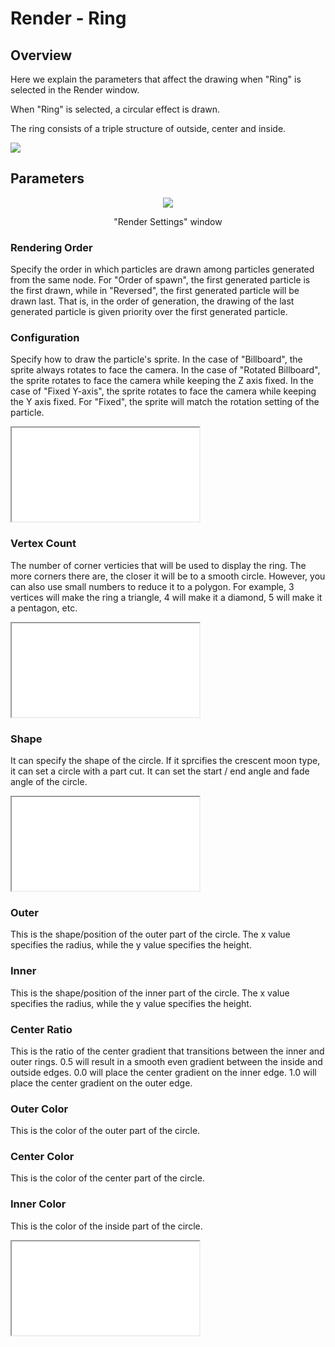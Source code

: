 ﻿# Render - Ring

## Overview

Here we explain the parameters that affect the drawing when "Ring" is selected in the Render window.

When "Ring" is selected, a circular effect is drawn.

The ring consists of a triple structure of outside, center and inside.

![](../../img/Reference/renderRing.png)

## Parameters
<div align="center">
<img src="../../img/Reference/Render/panel_ring_en.png">
<p>"Render Settings" window</p>
</div>

### Rendering Order

Specify the order in which particles are drawn among particles generated from the same node. For "Order of spawn", the first generated particle is the first drawn, while in "Reversed", the first generated particle will be drawn last. That is, in the order of generation, the drawing of the last generated particle is given priority over the first generated particle.

### Configuration

Specify how to draw the particle's sprite. In the case of "Billboard", the sprite always rotates to face the camera. In the case of "Rotated Billboard", the sprite rotates to face the camera while keeping the Z axis fixed. In the case of "Fixed Y-axis", the sprite rotates to face the camera while keeping the Y axis fixed. For "Fixed", the sprite will match the rotation setting of the particle.

<iframe src='../../Effects/viewer_en.html#References/Render/render_ring.efkefc' class='effect'></iframe>

### Vertex Count

The number of corner verticies that will be used to display the ring. The more corners there are, the closer it will be to a smooth circle. However, you can also use small numbers to reduce it to a polygon. For example, 3 vertices will make the ring a triangle, 4 will make it a diamond, 5 will make it a pentagon, etc.

<iframe src='../../Effects/viewer_en.html#References/Render/render_ring_vertexcount.efkefc' class='effect'></iframe>

### Shape

It can specify the shape of the circle. If it sprcifies the crescent moon type, it can set a circle with a part cut. It can set the start / end angle and fade angle of the circle.

<iframe src='../../Effects/viewer_en.html#References/Render/render_ring_viewingangle.efkefc' class='effect'></iframe>

### Outer

This is the shape/position of the outer part of the circle. The x value specifies the radius, while the y value specifies the height.

### Inner

This is the shape/position of the inner part of the circle. The x value specifies the radius, while the y value specifies the height.

### Center Ratio

This is the ratio of the center gradient that transitions between the inner and outer rings. 0.5 will result in a smooth even gradient between the inside and outside edges. 0.0 will place the center gradient on the inner edge. 1.0 will place the center gradient on the outer edge.

### Outer Color

This is the color of the outer part of the circle.

### Center Color

This is the color of the center part of the circle.

### Inner Color

This is the color of the inside part of the circle.

<iframe src='../../Effects/viewer_en.html#References/Render/render_ring_outin.efkefc'></iframe>